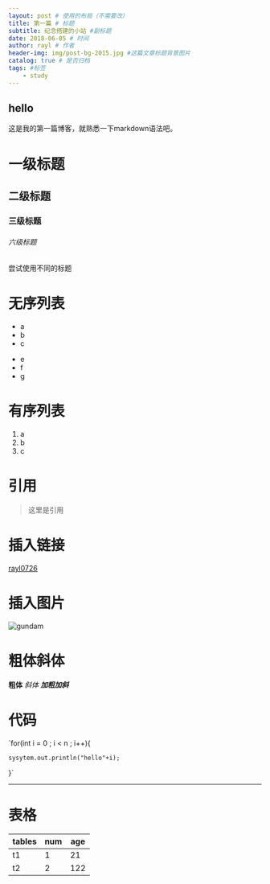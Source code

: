 ```yaml
--- 
layout: post # 使用的布局（不需要改） 
title: 第一篇 # 标题 
subtitle: 纪念搭建的小站 #副标题 
date: 2018-06-05 # 时间 
author: rayl # 作者 
header-img: img/post-bg-2015.jpg #这篇文章标题背景图片 
catalog: true # 是否归档 
tags: #标签
    - study
---
```


## hello
   这是我的第一篇博客，就熟悉一下markdown语法吧。
 
# 一级标题
## 二级标题
### 三级标题
###### 六级标题
尝试使用不同的标题
 
# 无序列表
- a
- b
- c
* e
* f
* g

# 有序列表
1. a
2. b
3. c

# 引用
>这里是引用
 
# 插入链接
[rayl0726](https://github.com/rayl0726)

# 插入图片
![gundam](http://imgsrc.baidu.com/forum/pic/item/70018794a4c27d1ed8b0175e17d5ad6edcc43857.jpg)


# 粗体斜体
**粗体** *斜体* ***加粗加斜***

 
# 代码
 
`for(int i = 0 ; i < n ; i++){
 
    sysytem.out.println("hello"+i);

}`
***
 
# 表格
 
| tables   |num|age|
| ---------|---|---|
| t1       | 1 |21 |
|t2        |2  |122 |
 
